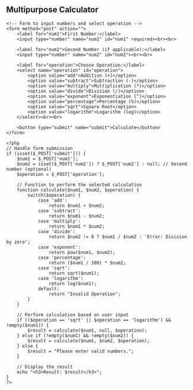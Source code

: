<!DOCTYPE html>
<html lang="en">
<head>
    <meta charset="UTF-8">
    <meta name="viewport" content="width=device-width, initial-scale=1.0">
    <title>Multipurpose Calculator</title>
</head>
<body>
    <h2>Multipurpose Calculator</h2>
    
    <!-- Form to input numbers and select operation -->
    <form method="post" action="">
        <label for="num1">First Number:</label>
        <input type="number" name="num1" id="num1" required><br><br>

        <label for="num2">Second Number (if applicable):</label>
        <input type="number" name="num2" id="num2"><br><br>

        <label for="operation">Choose Operation:</label>
        <select name="operation" id="operation">
            <option value="add">Addition (+)</option>
            <option value="subtract">Subtraction (-)</option>
            <option value="multiply">Multiplication (*)</option>
            <option value="divide">Division (/)</option>
            <option value="exponent">Exponentiation (^)</option>
            <option value="percentage">Percentage (%)</option>
            <option value="sqrt">Square Root</option>
            <option value="logarithm">Logarithm (log)</option>
        </select><br><br>

        <button type="submit" name="submit">Calculate</button>
    </form>

    <?php
    // Handle form submission
    if (isset($_POST['submit'])) {
        $num1 = $_POST['num1'];
        $num2 = isset($_POST['num2']) ? $_POST['num2'] : null; // Second number (optional)
        $operation = $_POST['operation'];

        // Function to perform the selected calculation
        function calculate($num1, $num2, $operation) {
            switch($operation) {
                case 'add':
                    return $num1 + $num2;
                case 'subtract':
                    return $num1 - $num2;
                case 'multiply':
                    return $num1 * $num2;
                case 'divide':
                    return $num2 != 0 ? $num1 / $num2 : 'Error: Division by zero';
                case 'exponent':
                    return pow($num1, $num2);
                case 'percentage':
                    return ($num1 / 100) * $num2;
                case 'sqrt':
                    return sqrt($num1);
                case 'logarithm':
                    return log($num1);
                default:
                    return "Invalid Operation";
            }
        }

        // Perform calculation based on user input
        if (($operation == 'sqrt' || $operation == 'logarithm') && !empty($num1)) {
            $result = calculate($num1, null, $operation);
        } else if (!empty($num1) && !empty($num2)) {
            $result = calculate($num1, $num2, $operation);
        } else {
            $result = "Please enter valid numbers.";
        }

        // Display the result
        echo "<h3>Result: $result</h3>";
    }
    ?>
</body>
</html>
